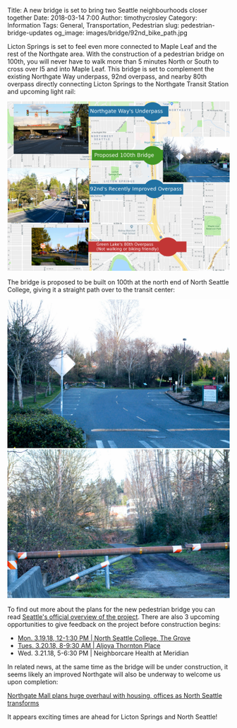 Title: A new bridge is set to bring two Seattle neighbourhoods closer together
Date: 2018-03-14 7:00
Author: timothycrosley
Category: Information
Tags: General, Transportation, Pedestrian
slug: pedestrian-bridge-updates
og_image: images/bridge/92nd_bike_path.jpg

Licton Springs is set to feel even more connected to Maple Leaf and the rest of the Northgate area. With the construction of a pedestrian bridge on 100th, you will never have to walk more than 5 minutes North or South to cross over I5 and into Maple Leaf. This bridge is set to complement the existing Northgate Way underpass, 92nd overpass, and nearby 80th overpass directly connecting Licton Springs to the Northgate Transit Station and upcoming light rail:

[![Existing routes over I5](/images/bridge/i5_routes.jpg)](/images/bridge/i5_routes.jpg)

The bridge is proposed to be built on 100th at the north end of North Seattle College, giving it a straight path over to the transit center:

[![Proposed location](/images/bridge/100th.jpg)](/images/bridge/100th.jpg)
[![Proposed location](/images/bridge/100th_up_close.jpg)](/images/bridge/100th_up_close.jpg)

To find out more about the plans for the new pedestrian bridge you can read [Seattle's official overview of the project](http://www.seattle.gov/transportation/projects-and-programs/programs/bridges-stairs-and-other-structures/bridges/northgate-pedestrian-and-bicycle-bridge).
There are also 3 upcoming opportunities to give feedback on the project before construction begins:

* [Mon. 3.19.18, 12-1:30 PM | North Seattle College, The Grove](https://www.facebook.com/events/443591789391586/)
* [Tues. 3.20.18, 8-9:30 AM | Aljoya Thornton Place](https://www.facebook.com/events/205339450220405/)
* Wed. 3.21.18, 5-6:30 PM | Neighborcare Health at Meridian

In related news, at the same time as the bridge will be under construction, it seems likely an improved Northgate will also be underway to welcome us upon completion:

[Northgate Mall plans huge overhaul with housing, offices as North Seattle transforms](https://www.seattletimes.com/business/real-estate/northgate-mall-readies-huge-overhaul-with-office-and-housing-elements-as-north-seattle-neighborhood-transforms/)

It appears exciting times are ahead for Licton Springs and North Seattle!




